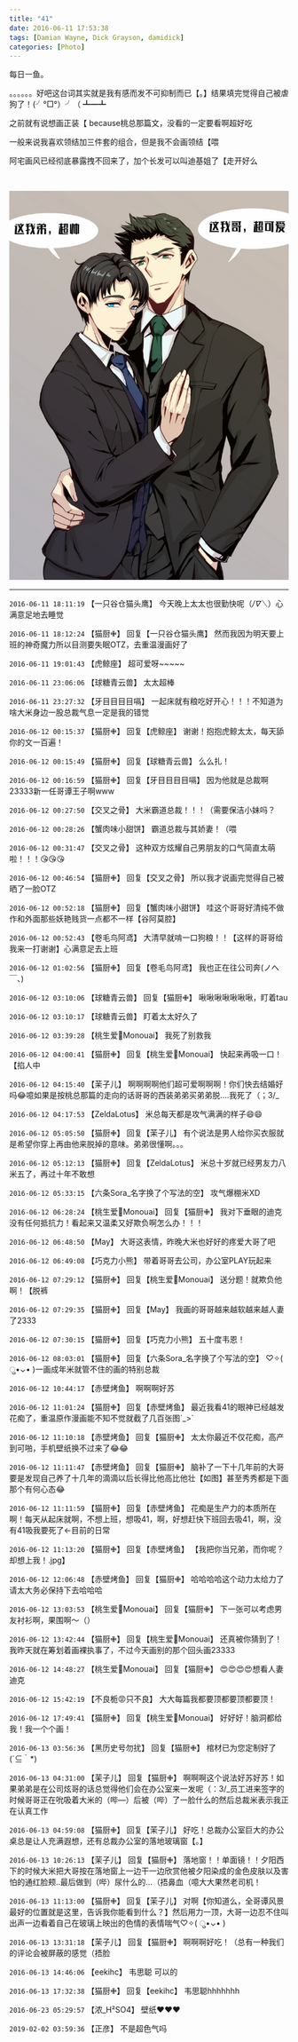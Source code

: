 ```yaml
---
title: "41"
date: 2016-06-11 17:53:38
tags: [Damian Wayne, Dick Grayson, damidick]
categories: [Photo]
---
```


<p>每日一鱼。</p> 
<p>。。。。。。好吧这台词其实就是我有感而发不可抑制而已【。】结果填完觉得自己被虐狗了！(╯&deg;□&deg;）╯（&nbsp;┻━┻</p> 
<p>之前就有说想画正装【&nbsp;because桃总那篇文，没看的一定要看啊超好吃</p> 
<p>一般来说我喜欢领结加三件套的组合，但是我不会画领结【喂</p> 
<p>阿宅画风已经彻底暴露拽不回来了，加个长发可以叫迪基姐了【走开好么</p> 
<p><br /></p>

![](https://raw.githubusercontent.com/alicewish/meowchain247/master/img_cVZNdzJtQk9JV2RFTG1kYlJ4SXNkNW8yOU5HTzBId00yUVFSQlA0SXZpK3BBN1dxT1kwNHJnPT0.jpg)

---

`2016-06-11 18:11:19` 【一只谷仓猫头鹰】 今天晚上太太也很勤快呢（*/∇＼*）心满意足地去睡觉

`2016-06-11 18:12:24` 【猫厨✙】 回复【一只谷仓猫头鹰】 然而我因为明天要上班的神奇魔力所以目测要失眠OTZ，去重温漫画好了

`2016-06-11 19:01:43` 【虎鲸座】 超可爱呀~~~~~

`2016-06-11 23:06:06` 【球糖青云兽】 太太超棒

`2016-06-11 23:27:32` 【牙目目目目嗝】 一起床就有粮吃好开心！！！不知道为啥大米身边一股总裁气息一定是我的错觉

`2016-06-12 00:15:37` 【猫厨✙】 回复【虎鲸座】 谢谢！抱抱虎鲸太太，每天舔你的文一百遍！

`2016-06-12 00:15:49` 【猫厨✙】 回复【球糖青云兽】 么么扎！

`2016-06-12 00:16:59` 【猫厨✙】 回复【牙目目目目嗝】 因为他就是总裁啊23333新一任哥谭王子啊www

`2016-06-12 00:27:50` 【交叉之骨】 大米霸道总裁！！！（需要保洁小妹吗？

`2016-06-12 00:28:26` 【蟹肉味小甜饼】 霸道总裁与其娇妻！（喂

`2016-06-12 00:31:47` 【交叉之骨】 这种双方炫耀自己男朋友的口气简直太萌啦！！！😘😘😘

`2016-06-12 00:46:54` 【猫厨✙】 回复【交叉之骨】 所以我才说画完觉得自己被晒了一脸OTZ

`2016-06-12 00:52:18` 【猫厨✙】 回复【蟹肉味小甜饼】 哇这个哥哥好清纯不做作和外面那些妖艳贱货一点都不一样【谷阿莫腔】

`2016-06-12 00:52:43` 【卷毛鸟阿鸢】 大清早就啃一口狗粮！！【这样的哥哥给我来一打谢谢】心满意足去上班

`2016-06-12 01:02:56` 【猫厨✙】 回复【卷毛鸟阿鸢】 我也正在往公司奔(ノへ￣、)

`2016-06-12 03:10:06` 【球糖青云兽】 回复【猫厨✙】 啾啾啾啾啾啾啾，盯着tau

`2016-06-12 03:10:17` 【球糖青云兽】 盯着太太好久了

`2016-06-12 03:39:28` 【桃生爱🍑Monouai】 我死了别救我

`2016-06-12 04:00:41` 【猫厨✙】 回复【桃生爱🍑Monouai】 快起来再吸一口！【掐人中

`2016-06-12 04:15:40` 【茉子儿】 啊啊啊啊他们超可爱啊啊啊！你们快去结婚好吗😂噫如果是按桃总那篇的走向的话哥哥的西装弟弟买弟弟脱....我死了（；3/\_

`2016-06-12 04:17:53` 【ZeldaLotus】 米总每天都是攻气满满的样子😄😄

`2016-06-12 05:05:50` 【猫厨✙】 回复【茉子儿】 有个说法是男人给你买衣服就是希望你穿上再由他来脱掉的意味。弟弟很懂啊。。。

`2016-06-12 05:12:13` 【猫厨✙】 回复【ZeldaLotus】 米总十岁就已经男友力八米五了，再过十年不敢想

`2016-06-12 05:33:15` 【六条Sora\_名字换了个写法的空】 攻气爆棚米XD

`2016-06-12 06:28:24` 【桃生爱🍑Monouai】 回复【猫厨✙】 我对下垂眼的迪克没有任何抵抗力！看起来又温柔又好欺负啊怎么办！！！

`2016-06-12 06:48:50` 【May】 大哥这表情，昨晚大米也好好的疼爱大哥了吧

`2016-06-12 06:49:08` 【巧克力小熊】 带着哥哥去公司，办公室PLAY玩起来

`2016-06-12 07:29:12` 【猫厨✙】 回复【桃生爱🍑Monouai】 送分题！就欺负他啊！【脱裤

`2016-06-12 07:29:35` 【猫厨✙】 回复【May】 我画的哥哥越来越软越来越人妻了2333

`2016-06-12 07:30:15` 【猫厨✙】 回复【巧克力小熊】 五十度韦恩！

`2016-06-12 08:03:01` 【猫厨✙】 回复【六条Sora\_名字换了个写法的空】 ♡✧( ु•⌄• )一画成年米就管不住的画的特别总裁

`2016-06-12 10:44:17` 【赤壁烤鱼】 啊啊啊好苏

`2016-06-12 11:01:24` 【猫厨✙】 回复【赤壁烤鱼】 最近我看41的眼神已经越发花痴了，重温原作漫画能不知不觉就截了几百张图´\_>`

`2016-06-12 11:10:18` 【赤壁烤鱼】 回复【猫厨✙】 太太你最近不仅花痴，高产到可啪，手机壁纸换不过来了😂😂

`2016-06-12 11:11:47` 【赤壁烤鱼】 回复【猫厨✙】 脑补了一下十几年前的大哥要是发现自己养了十几年的滴滴以后长得比他高比他壮【如图】甚至秀秀都是下面那个有何心态😂

`2016-06-12 11:11:59` 【猫厨✙】 回复【赤壁烤鱼】 花痴是生产力的本质所在啊！每天从起床就啊，不想上班，想吸41，啊，好想赶快下班回去吸41，啊，没有41吸我要死了←目前的日常

`2016-06-12 11:13:20` 【猫厨✙】 回复【赤壁烤鱼】 【我把你当兄弟，而你呢？却想上我！.jpg】

`2016-06-12 12:06:48` 【赤壁烤鱼】 回复【猫厨✙】 哈哈哈哈这个动力太给力了请太大务必保持下去哈哈哈

`2016-06-12 13:03:53` 【桃生爱🍑Monouai】 回复【猫厨✙】 下一张可以考虑男友衬衫啊，果围啊～（）

`2016-06-12 13:42:44` 【猫厨✙】 回复【桃生爱🍑Monouai】 还真被你猜到了！我昨天就在筹划着画裸执事了，不过今天画别的那个回头画23333

`2016-06-12 14:48:27` 【桃生爱🍑Monouai】 回复【猫厨✙】 😍😍😍😍想看人妻迪克

`2016-06-12 15:42:19` 【不良栀😡只不良】 大大每篇我都要顶都要顶都要顶！

`2016-06-12 17:49:41` 【猫厨✙】 回复【桃生爱🍑Monouai】 好好好！脑洞都给我！我一个个画！

`2016-06-13 03:56:36` 【黑历史号勿扰】 回复【猫厨✙】 棺材已为您定制好了 (´⊆｀*)

`2016-06-13 04:31:00` 【茉子儿】 回复【猫厨✙】 啊啊啊这个说法好苏好苏！如果弟弟是在公司炫哥的话总觉得他们会在办公室来一发呢（：3/\_员工进来签字的时候哥哥正在吮吸着大米的（哔—）后被（哔）了一脸什么的然后总裁米表示我正在认真工作

`2016-06-13 04:59:08` 【猫厨✙】 回复【茉子儿】 好吃！总裁办公室巨大的办公桌总是让人充满遐想，还有总裁办公室的落地玻璃窗【。】

`2016-06-13 10:26:13` 【茉子儿】 回复【猫厨✙】 落地窗！！单面镜！！夕阳西下的时候大米把大哥按在落地窗上一边干一边欣赏他被夕阳染成的金色皮肤以及害怕的通红脸颊..最后做到（哔）尿什么的...（捂鼻血（噫大大果然老司机！

`2016-06-13 11:13:00` 【猫厨✙】 回复【茉子儿】 对啊【你知道么，全哥谭风景最好的位置就是这里，告诉我你能看到什么？】然后用力一顶，大哥一边忍不住叫出声一边看着自己在玻璃上映出的色情的表情喘气♡✧( ु•⌄• )

`2016-06-13 13:31:18` 【茉子儿】 回复【猫厨✙】 啊啊啊好吃！（总有一种我们的评论会被屏蔽的感觉（捂脸

`2016-06-13 14:46:06` 【eekihc】 韦思聪 可以的

`2016-06-13 17:32:38` 【猫厨✙】 回复【eekihc】 韦思聪hhhhhhh

`2016-06-23 05:29:57` 【浓\_H²SO4】 壁纸❤❤❤

`2019-02-02 03:59:36` 【正彦】 不是超色气吗
